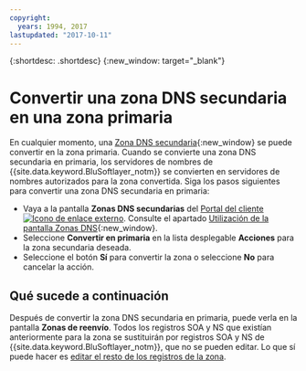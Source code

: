 ```yaml
---
copyright:
  years: 1994, 2017
lastupdated: "2017-10-11"
---
```


{:shortdesc: .shortdesc}
{:new_window: target="_blank"}

# Convertir una zona DNS secundaria en una zona primaria

En cualquier momento, una [Zona DNS secundaria](add-secondary-dns-zone.html){:new_window} se puede convertir en la zona primaria. Cuando se convierte una zona DNS secundaria en primaria, los servidores de nombres de {{site.data.keyword.BluSoftlayer_notm}} se convierten en servidores de nombres autorizados para la zona convertida. Siga los pasos siguientes para convertir una zona DNS secundaria en primaria:

* Vaya a la pantalla **Zonas DNS secundarias** del [Portal del cliente ![Icono de enlace externo](../../icons/launch-glyph.svg "Icono de enlace externo")](https://control.softlayer.com/). Consulte el apartado [Utilización de la pantalla Zonas DNS](use-dns-zones-screen.html){:new_window}.
* Seleccione **Convertir en primaria** en la lista desplegable **Acciones** para la zona secundaria deseada.
* Seleccione el botón **Sí** para convertir la zona o seleccione **No** para cancelar la acción.

## Qué sucede a continuación

Después de convertir la zona DNS secundaria en primaria, puede verla en la pantalla **Zonas de reenvío**. Todos los registros SOA y NS que existían anteriormente para la zona se sustituirán por registros SOA y NS de {{site.data.keyword.BluSoftlayer_notm}}, que no se pueden editar. Lo que sí puede hacer es [editar el resto de los registros de la zona](edit-dns-zone-record.html).
